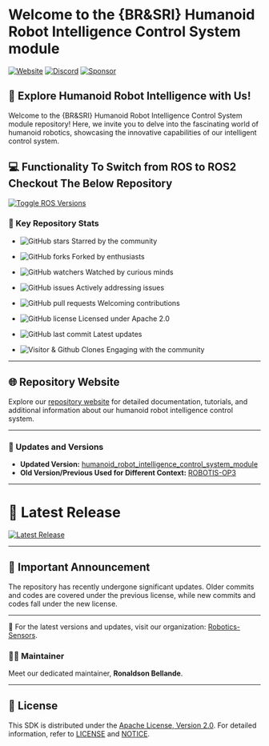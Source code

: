 # Welcome to the {BR&SRI} Humanoid Robot Intelligence Control System module

[![Website](https://img.shields.io/badge/Visit%20our-Website-0099cc?style=for-the-badge)](https://robotics-sensors.github.io)
[![Discord](https://img.shields.io/badge/Join%20our-Discord-7289DA?logo=discord&style=for-the-badge)](https://discord.gg/Yc72nd4w)
[![Sponsor](https://img.shields.io/badge/Sponsor-Robotics%20Sensors%20Research-red?style=for-the-badge&logo=github)](https://github.com/sponsors/Robotics-Sensors)

## 🤖 Explore Humanoid Robot Intelligence with Us!

Welcome to the {BR&SRI} Humanoid Robot Intelligence Control System module repository! Here, we invite you to delve into the fascinating world of humanoid robotics, showcasing the innovative capabilities of our intelligent control system.

## 💻 Functionality To Switch from ROS to ROS2 Checkout The Below Repository

[![Toggle ROS Versions](https://img.shields.io/badge/Toggle%20ROS%20Versions-Explore%20ROS%20and%20ROS2%20migration-blue?style=for-the-badge&logo=ros&color=blue)](https://github.com/Robotics-Sensors/ros_extension/)

### 🚀 Key Repository Stats

- ![GitHub stars](https://img.shields.io/github/stars/Robotics-Sensors/humanoid_robot_intelligence_control_system_module.svg?style=social) Starred by the community
- ![GitHub forks](https://img.shields.io/github/forks/Robotics-Sensors/humanoid_robot_intelligence_control_system_module.svg?style=social) Forked by enthusiasts
- ![GitHub watchers](https://img.shields.io/github/watchers/Robotics-Sensors/humanoid_robot_intelligence_control_system_module.svg?style=social) Watched by curious minds

- ![GitHub issues](https://img.shields.io/github/issues/Robotics-Sensors/humanoid_robot_intelligence_control_system_module.svg) Actively addressing issues
- ![GitHub pull requests](https://img.shields.io/github/issues-pr/Robotics-Sensors/humanoid_robot_intelligence_control_system_module.svg) Welcoming contributions
- ![GitHub license](https://img.shields.io/github/license/Robotics-Sensors/humanoid_robot_intelligence_control_system_module.svg) Licensed under Apache 2.0

- ![GitHub last commit](https://img.shields.io/github/last-commit/Robotics-Sensors/humanoid_robot_intelligence_control_system_module.svg) Latest updates
- ![Visitor & Github Clones](https://img.shields.io/badge/dynamic/json?color=2e8b57&label=Visitor%20%26%20GitHub%20Clones&query=$.count&url=https://api.github.com/repos/Robotics-Sensors/humanoid_robot_intelligence_control_system_module/traffic) Engaging with the community

---

## 🌐 Repository Website

Explore our [repository website](https://robotics-sensors.github.io/humanoid_robot_intelligence_control_system_module) for detailed documentation, tutorials, and additional information about our humanoid robot intelligence control system.

---

### 🔄 Updates and Versions

- **Updated Version:** [humanoid_robot_intelligence_control_system_module](https://github.com/Robotics-Sensors/humanoid_robot_intelligence_control_system_module)
- **Old Version/Previous Used for Different Context:** [ROBOTIS-OP3](https://github.com/ROBOTIS-GIT/ROBOTIS-OP3)

---

# 🎉 Latest Release

[![Latest Release](https://img.shields.io/github/v/release/Robotics-Sensors/humanoid_robot_intelligence_control_system_tools?style=for-the-badge&color=yellow)](https://github.com/Robotics-Sensors/humanoid_robot_intelligence_control_system_module/releases/)

---

## 📢 Important Announcement

The repository has recently undergone significant updates. Older commits and codes are covered under the previous license, while new commits and codes fall under the new license.

---

🚀 For the latest versions and updates, visit our organization: [Robotics-Sensors](https://github.com/Robotics-Sensors).

### 🧑‍💼 Maintainer

Meet our dedicated maintainer, **Ronaldson Bellande**.

---

## 📄 License

This SDK is distributed under the [Apache License, Version 2.0](https://www.apache.org/licenses/LICENSE-2.0). For detailed information, refer to [LICENSE](https://github.com/Robotics-Sensors/humanoid_robot_intelligence_control_system_module/blob/main/LICENSE) and [NOTICE](https://github.com/Robotics-Sensors/humanoid_robot_intelligence_control_system_module/blob/main/LICENSE).
